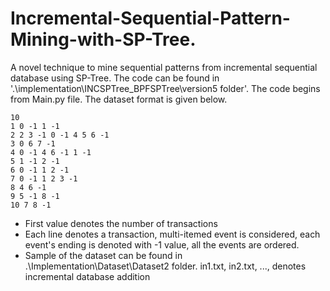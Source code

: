 # Incremental-Sequential-Pattern-Mining-with-SP-Tree.
A novel technique to mine sequential patterns from incremental sequential database using SP-Tree. The code can be found in '.\implementation\INCSPTree_BPFSPTree\version5 folder'. The code begins from Main.py file. The dataset format is given below. 

```
10
1 0 -1 1 -1
2 2 3 -1 0 -1 4 5 6 -1
3 0 6 7 -1
4 0 -1 4 6 -1 1 -1
5 1 -1 2 -1
6 0 -1 1 2 -1
7 0 -1 1 2 3 -1
8 4 6 -1
9 5 -1 8 -1
10 7 8 -1
```

- First value denotes the number of transactions
- Each line denotes a transaction, multi-itemed event is considered, each event's ending is denoted with -1 value, all the events are ordered. 
- Sample of the dataset can be found in .\Implementation\Dataset\Dataset2 folder. in1.txt, in2.txt, ..., denotes incremental database addition 

